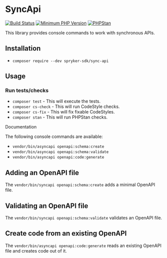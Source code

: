 # SyncApi

[![Build Status](https://github.com/spryker-sdk/sync-api/workflows/CI/badge.svg?branch=master)](https://github.com/spryker-sdk/sync-api/actions?query=workflow%3ACI+branch%3Amaster)
[![Minimum PHP Version](https://img.shields.io/badge/php-%3E%3D%207.4-8892BF.svg)](https://php.net/)
[![PHPStan](https://img.shields.io/badge/PHPStan-level%208-brightgreen.svg?style=flat)](https://phpstan.org/)

This library provides console commands to work with synchronous APIs.

## Installation

- `composer require --dev spryker-sdk/sync-api`

## Usage

### Run tests/checks

- `composer test` - This will execute the tests.
- `composer cs-check` - This will run CodeStyle checks.
- `composer cs-fix` - This will fix fixable CodeStyles.
- `composer stan` - This will run PHPStan checks.

Documentation

The following console commands are available:

- `vendor/bin/asyncapi openapi:schema:create`
- `vendor/bin/asyncapi openapi:schema:validate`
- `vendor/bin/asyncapi openapi:code:generate`

## Adding an OpenAPI file

The `vendor/bin/syncapi openapi:schema:create` adds a minimal OpenAPI file.

## Validating an OpenAPI file

The `vendor/bin/syncapi openapi:schema:validate` validates an OpenAPI file.


## Create code from an existing OpenAPI

The `vendor/bin/asyncapi openapi:code:generate` reads an existing OpenAPI file and creates code out of it.


